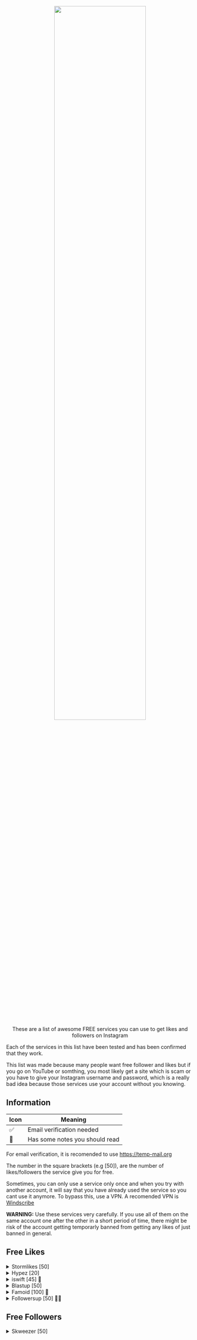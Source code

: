 <p align=center>

<img src="ais_logo.png" width=70% height=70%/>

<br>
<span>These are a list of awesome FREE services you can use to get likes and followers on Instagram</span>
<br>
</p>


Each of the services in this list have been tested and has been confirmed that they work. 

This list was made because many people want free follower and likes but if you go on YouTube or somthing, you most likely get a site which is scam or you have to give your Instagram username and password, which is a really bad idea because those services use your account without you knowing.

## Information

| Icon | Meaning|
|------|--------|
|✅    |Email verification needed|
|📝    |Has some notes you should read|

For email verification, it is recomended to use https://temp-mail.org

The number in the square brackets (e.g [50]), are the number of likes/followers the service give you for free.

Sometimes, you can only use a service only once and when you try with another account, it will say that you have
already used the service so you cant use it anymore. To bypass this, use a VPN. A recomended VPN is [Windscribe](https://windscribe.com/?friend=10yrk8b4)


**WARNING:** Use these services very carefully. If you use all of them on the same account one after the other in a short period of time, there might be risk of the account getting temporarly banned from getting any likes of just banned in general.

## Free Likes

<details>
<summary>Stormlikes [50]</summary>
<br>
URL: https://stormlikes.com/
</details>

<details>
<summary>Hypez [20]</summary>
<br>
URL: https://hypez.com/instagram/likes/free/package/step-1/
</details>

<details>
<summary>iswift [45] 📝</summary>
<br>
URL: https://iswift.io/#

You will get 15 likes to your last 3 uploaded pictures. To start, click on "Take a Live Demo".
</details>


<details>
<summary>Blastup [50]</summary>
<br>
URL: https://blastup.com/free-trial
</details>

<details>
<summary>Famoid [100] 📝</summary>
<br>
URL: https://famoid.com/get-free-instagram-likes/

According to the website, you can use this every 24 hours. But I have not tested this after 24 hours. Takes around 10 min.
</details>

<details>
<summary>Followersup [50] 📝✅</summary>
<br>
URL: https://famoid.com/get-free-instagram-likes/

Takes some time ~5 min. Able to use this service on mulitple posts of same account.
</details>

## Free Followers
<details>
<summary>Skweezer [50]</summary>
<br>
URL: https://skweezer.net/trial
</details>
